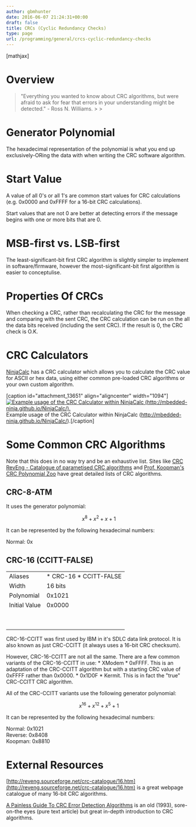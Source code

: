 ```yaml
---
author: gbmhunter
date: 2016-06-07 21:24:31+00:00
draft: false
title: CRCs (Cyclic Redundancy Checks)
type: page
url: /programming/general/crcs-cyclic-redundancy-checks
---
```


[mathjax]

# Overview

<blockquote>"Everything you wanted to know about CRC algorithms, but were afraid to ask for fear that errors in your understanding might be detected." - Ross N. Williams.
> 
> </blockquote>

# Generator Polynomial

The hexadecimal representation of the polynomial is what you end up exclusively-ORing the data with when writing the CRC software algorithm.

# Start Value

A value of all 0's or all 1's are common start values for CRC calculations (e.g. 0x0000 and 0xFFFF for a 16-bit CRC calculations).

Start values that are not 0 are better at detecting errors if the message begins with one or more bits that are 0.

# MSB-first vs. LSB-first

The least-significant-bit first CRC algorithm is slightly simpler to implement in software/firmware, however the most-significant-bit first algorithm is easier to conceptulise.

# Properties Of CRCs

When checking a CRC, rather than recalculating the CRC for the message and comparing with the sent CRC, the CRC calculation can be run on the all the data bits received (including the sent CRC). If the result is 0, the CRC check is O.K.

# CRC Calculators

[NinjaCalc](http://mbedded-ninja.github.io/NinjaCalc/) has a CRC calculator which allows you to calculate the CRC value for ASCII or hex data, using either common pre-loaded CRC algorithms or your own custom algorithm.

[caption id="attachment_13651" align="aligncenter" width="1094"][![Example usage of the CRC Calculator within NinjaCalc (http://mbedded-ninja.github.io/NinjaCalc/).](/images/2016/07/ninja-calc-crc-calculator-example.gif)
](/images/2016/07/ninja-calc-crc-calculator-example.gif) Example usage of the CRC Calculator within NinjaCalc (http://mbedded-ninja.github.io/NinjaCalc/).[/caption]

# Some Common CRC Algorithms

Note that this does in no way try and be an exhaustive list. Sites like [CRC RevEng - Catalogue of parametised CRC algorithms](http://reveng.sourceforge.net/crc-catalogue/all.htm) and [Prof. Koopman's CRC Polynomial Zoo](https://users.ece.cmu.edu/~koopman/crc/notes.html) have great detailed lists of CRC algorithms.

## CRC-8-ATM

It uses the generator polynomial:

$$ x^{8} + x^{2} + x + 1 $$

It can be represented by the following hexadecimal numbers:

Normal: 0x

## CRC-16 (CCITT-FALSE)

<table ><tbody ><tr >
<td >Aliases
</td>
<td >  * CRC-16  * CCITT-FALSE
</td></tr><tr >
<td >Width
</td>
<td >16 bits
</td></tr><tr >
<td >Polynomial
</td>
<td >0x1021
</td></tr><tr >
<td >Initial Value
</td>
<td >0x0000
</td></tr><tr >
<td > 
</td>
<td > 
</td></tr><tr >
<td > 
</td>
<td > 
</td></tr></tbody></table>

CRC-16-CCITT was first used by IBM in it's SDLC data link protocol. It is also known as just CRC-CCITT (it always uses a 16-bit CRC checksum).

However, CRC-16-CCITT are not all the same. There are a few common variants of the CRC-16-CCITT in use:  * XModem  * 0xFFFF. This is an adaptation of the CRC-CCITT algorithm but with a starting CRC value of 0xFFFF rather than 0x0000.  * 0x1D0F  * Kermit. This is in fact the "true" CRC-CCITT CRC algorithm.

All of the CRC-CCITT variants use the following generator polynomial:

$$ x^{16} + x^{12} + x^{5} + 1 $$

It can be represented by the following hexadecimal numbers:

Normal: 0x1021  
Reverse: 0x8408  
Koopman: 0x8810

# External Resources

[http://reveng.sourceforge.net/crc-catalogue/16.htm](http://reveng.sourceforge.net/crc-catalogue/16.htm) is a great webpage catalogue of many 16-bit CRC algorithms.

[A Painless Guide To CRC Error Detection Algorithms](http://www.ross.net/crc/download/crc_v3.txt) is an old (1993), sore-on-the eyes (pure text article) but great in-depth introduction to CRC algorithms. 

